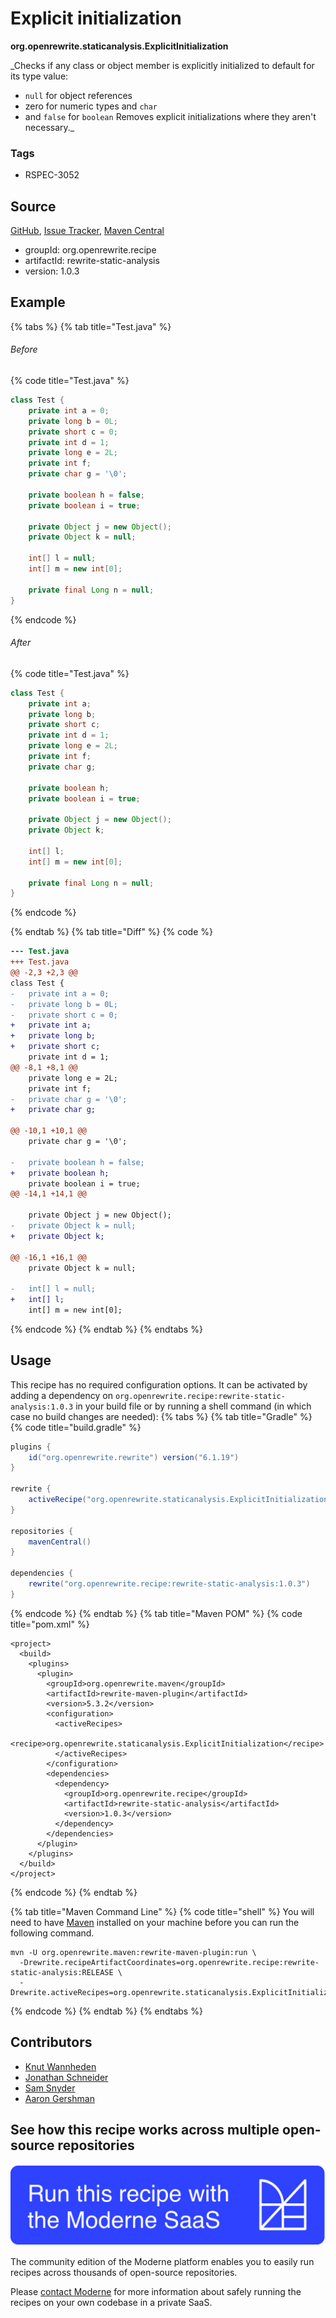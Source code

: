 # Explicit initialization

**org.openrewrite.staticanalysis.ExplicitInitialization**

_Checks if any class or object member is explicitly initialized to default for its type value:
- `null` for object references
- zero for numeric types and `char`
- and `false` for `boolean`
Removes explicit initializations where they aren't necessary._

### Tags

* RSPEC-3052

## Source

[GitHub](https://github.com/openrewrite/rewrite-static-analysis/blob/main/src/main/java/org/openrewrite/staticanalysis/ExplicitInitialization.java), [Issue Tracker](https://github.com/openrewrite/rewrite-static-analysis/issues), [Maven Central](https://central.sonatype.com/artifact/org.openrewrite.recipe/rewrite-static-analysis/1.0.3/jar)

* groupId: org.openrewrite.recipe
* artifactId: rewrite-static-analysis
* version: 1.0.3

## Example


{% tabs %}
{% tab title="Test.java" %}

###### Before
{% code title="Test.java" %}
```java
class Test {
    private int a = 0;
    private long b = 0L;
    private short c = 0;
    private int d = 1;
    private long e = 2L;
    private int f;
    private char g = '\0';

    private boolean h = false;
    private boolean i = true;

    private Object j = new Object();
    private Object k = null;

    int[] l = null;
    int[] m = new int[0];

    private final Long n = null;
}
```
{% endcode %}

###### After
{% code title="Test.java" %}
```java
class Test {
    private int a;
    private long b;
    private short c;
    private int d = 1;
    private long e = 2L;
    private int f;
    private char g;

    private boolean h;
    private boolean i = true;

    private Object j = new Object();
    private Object k;

    int[] l;
    int[] m = new int[0];

    private final Long n = null;
}
```
{% endcode %}

{% endtab %}
{% tab title="Diff" %}
{% code %}
```diff
--- Test.java
+++ Test.java
@@ -2,3 +2,3 @@
class Test {
-   private int a = 0;
-   private long b = 0L;
-   private short c = 0;
+   private int a;
+   private long b;
+   private short c;
    private int d = 1;
@@ -8,1 +8,1 @@
    private long e = 2L;
    private int f;
-   private char g = '\0';
+   private char g;

@@ -10,1 +10,1 @@
    private char g = '\0';

-   private boolean h = false;
+   private boolean h;
    private boolean i = true;
@@ -14,1 +14,1 @@

    private Object j = new Object();
-   private Object k = null;
+   private Object k;

@@ -16,1 +16,1 @@
    private Object k = null;

-   int[] l = null;
+   int[] l;
    int[] m = new int[0];
```
{% endcode %}
{% endtab %}
{% endtabs %}


## Usage

This recipe has no required configuration options. It can be activated by adding a dependency on `org.openrewrite.recipe:rewrite-static-analysis:1.0.3` in your build file or by running a shell command (in which case no build changes are needed): 
{% tabs %}
{% tab title="Gradle" %}
{% code title="build.gradle" %}
```groovy
plugins {
    id("org.openrewrite.rewrite") version("6.1.19")
}

rewrite {
    activeRecipe("org.openrewrite.staticanalysis.ExplicitInitialization")
}

repositories {
    mavenCentral()
}

dependencies {
    rewrite("org.openrewrite.recipe:rewrite-static-analysis:1.0.3")
}
```
{% endcode %}
{% endtab %}
{% tab title="Maven POM" %}
{% code title="pom.xml" %}
```markup
<project>
  <build>
    <plugins>
      <plugin>
        <groupId>org.openrewrite.maven</groupId>
        <artifactId>rewrite-maven-plugin</artifactId>
        <version>5.3.2</version>
        <configuration>
          <activeRecipes>
            <recipe>org.openrewrite.staticanalysis.ExplicitInitialization</recipe>
          </activeRecipes>
        </configuration>
        <dependencies>
          <dependency>
            <groupId>org.openrewrite.recipe</groupId>
            <artifactId>rewrite-static-analysis</artifactId>
            <version>1.0.3</version>
          </dependency>
        </dependencies>
      </plugin>
    </plugins>
  </build>
</project>
```
{% endcode %}
{% endtab %}

{% tab title="Maven Command Line" %}
{% code title="shell" %}
You will need to have [Maven](https://maven.apache.org/download.cgi) installed on your machine before you can run the following command.

```shell
mvn -U org.openrewrite.maven:rewrite-maven-plugin:run \
  -Drewrite.recipeArtifactCoordinates=org.openrewrite.recipe:rewrite-static-analysis:RELEASE \
  -Drewrite.activeRecipes=org.openrewrite.staticanalysis.ExplicitInitialization
```
{% endcode %}
{% endtab %}
{% endtabs %}

## Contributors
* [Knut Wannheden](mailto:knut@moderne.io)
* [Jonathan Schneider](mailto:jkschneider@gmail.com)
* [Sam Snyder](mailto:sam@moderne.io)
* [Aaron Gershman](mailto:aegershman@gmail.com)


## See how this recipe works across multiple open-source repositories

[![Moderne Link Image](/.gitbook/assets/ModerneRecipeButton.png)](https://app.moderne.io/recipes/org.openrewrite.staticanalysis.ExplicitInitialization)

The community edition of the Moderne platform enables you to easily run recipes across thousands of open-source repositories.

Please [contact Moderne](https://moderne.io/product) for more information about safely running the recipes on your own codebase in a private SaaS.
